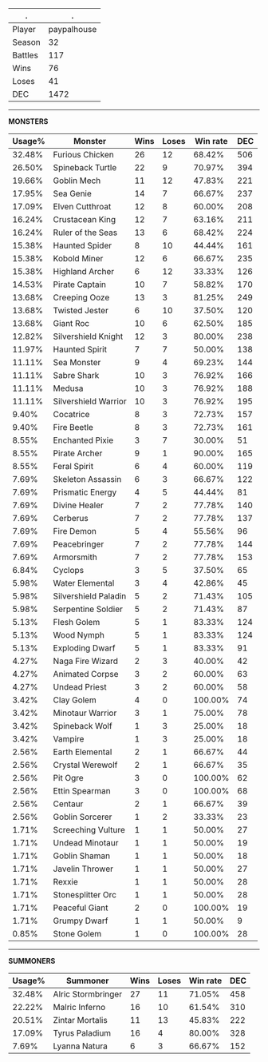 .|.
|-|-
Player|paypalhouse
Season|32
Battles|117
Wins|76
Loses|41
DEC|1472

---
**MONSTERS**

Usage%|Monster|Wins|Loses|Win rate|DEC|
-|-|-|-|-|-|
32.48%|Furious Chicken|26|12|68.42%|506|
26.50%|Spineback Turtle|22|9|70.97%|394|
19.66%|Goblin Mech|11|12|47.83%|221|
17.95%|Sea Genie|14|7|66.67%|237|
17.09%|Elven Cutthroat|12|8|60.00%|208|
16.24%|Crustacean King|12|7|63.16%|211|
16.24%|Ruler of the Seas|13|6|68.42%|224|
15.38%|Haunted Spider|8|10|44.44%|161|
15.38%|Kobold Miner|12|6|66.67%|235|
15.38%|Highland Archer|6|12|33.33%|126|
14.53%|Pirate Captain|10|7|58.82%|170|
13.68%|Creeping Ooze|13|3|81.25%|249|
13.68%|Twisted Jester|6|10|37.50%|120|
13.68%|Giant Roc|10|6|62.50%|185|
12.82%|Silvershield Knight|12|3|80.00%|238|
11.97%|Haunted Spirit|7|7|50.00%|138|
11.11%|Sea Monster|9|4|69.23%|144|
11.11%|Sabre Shark|10|3|76.92%|166|
11.11%|Medusa|10|3|76.92%|188|
11.11%|Silvershield Warrior|10|3|76.92%|195|
9.40%|Cocatrice|8|3|72.73%|157|
9.40%|Fire Beetle|8|3|72.73%|161|
8.55%|Enchanted Pixie|3|7|30.00%|51|
8.55%|Pirate Archer|9|1|90.00%|165|
8.55%|Feral Spirit|6|4|60.00%|119|
7.69%|Skeleton Assassin|6|3|66.67%|122|
7.69%|Prismatic Energy|4|5|44.44%|81|
7.69%|Divine Healer|7|2|77.78%|140|
7.69%|Cerberus|7|2|77.78%|137|
7.69%|Fire Demon|5|4|55.56%|96|
7.69%|Peacebringer|7|2|77.78%|144|
7.69%|Armorsmith|7|2|77.78%|153|
6.84%|Cyclops|3|5|37.50%|65|
5.98%|Water Elemental|3|4|42.86%|45|
5.98%|Silvershield Paladin|5|2|71.43%|105|
5.98%|Serpentine Soldier|5|2|71.43%|87|
5.13%|Flesh Golem|5|1|83.33%|124|
5.13%|Wood Nymph|5|1|83.33%|124|
5.13%|Exploding Dwarf|5|1|83.33%|91|
4.27%|Naga Fire Wizard|2|3|40.00%|42|
4.27%|Animated Corpse|3|2|60.00%|63|
4.27%|Undead Priest|3|2|60.00%|58|
3.42%|Clay Golem|4|0|100.00%|74|
3.42%|Minotaur Warrior|3|1|75.00%|78|
3.42%|Spineback Wolf|1|3|25.00%|18|
3.42%|Vampire|1|3|25.00%|18|
2.56%|Earth Elemental|2|1|66.67%|44|
2.56%|Crystal Werewolf|2|1|66.67%|35|
2.56%|Pit Ogre|3|0|100.00%|62|
2.56%|Ettin Spearman|3|0|100.00%|68|
2.56%|Centaur|2|1|66.67%|39|
2.56%|Goblin Sorcerer|1|2|33.33%|23|
1.71%|Screeching Vulture|1|1|50.00%|27|
1.71%|Undead Minotaur|1|1|50.00%|19|
1.71%|Goblin Shaman|1|1|50.00%|18|
1.71%|Javelin Thrower|1|1|50.00%|27|
1.71%|Rexxie|1|1|50.00%|28|
1.71%|Stonesplitter Orc|1|1|50.00%|28|
1.71%|Peaceful Giant|2|0|100.00%|19|
1.71%|Grumpy Dwarf|1|1|50.00%|9|
0.85%|Stone Golem|1|0|100.00%|28|

---
**SUMMONERS**

Usage%|Summoner|Wins|Loses|Win rate|DEC|
-|-|-|-|-|-|
32.48%|Alric Stormbringer|27|11|71.05%|458|
22.22%|Malric Inferno|16|10|61.54%|310|
20.51%|Zintar Mortalis|11|13|45.83%|222|
17.09%|Tyrus Paladium|16|4|80.00%|328|
7.69%|Lyanna Natura|6|3|66.67%|152|
